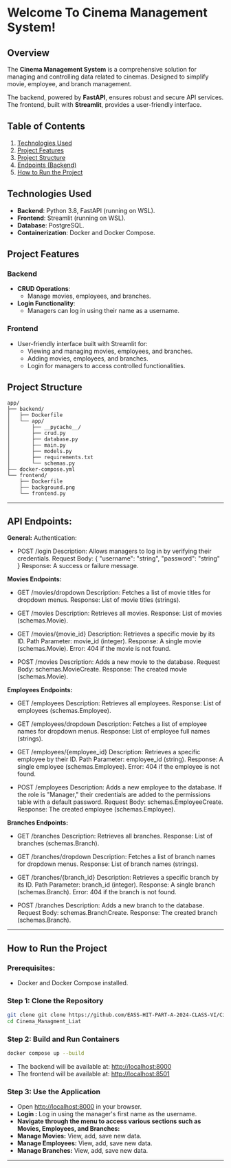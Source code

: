 # Welcome To Cinema Management System!

## Overview
The **Cinema Management System** is a comprehensive solution for managing and controlling data related to cinemas. Designed to simplify movie, employee, and branch management.

The backend, powered by **FastAPI**, ensures robust and secure API services. The frontend, built with **Streamlit**, provides a user-friendly interface.

## **Table of Contents**
1. [Technologies Used](#technologies-used)
2. [Project Features](#project-features)
3. [Project Structure](#project-structure)
4. [Endpoints (Backend)](#endpoints-backend)
5. [How to Run the Project](#how-to-run-the-project)

## Technologies Used
- **Backend**: Python 3.8, FastAPI (running on WSL).
- **Frontend**: Streamlit (running on WSL).
- **Database**: PostgreSQL.
- **Containerization**: Docker and Docker Compose.

## Project Features
### Backend
- **CRUD Operations**:
  - Manage movies, employees, and branches.
- **Login Functionality**:
  - Managers can log in using their name as a username.

### Frontend
- User-friendly interface built with Streamlit for:
  - Viewing and managing movies, employees, and branches.
  - Adding movies, employees, and branches.
  - Login for managers to access controlled functionalities.

## Project Structure

```plaintext
app/
├── backend/
│   ├── Dockerfile
│   └── app/
│       ├── __pycache__/
│       ├── crud.py
│       ├── database.py
│       ├── main.py
│       ├── models.py
│       ├── requirements.txt
│       └── schemas.py
├── docker-compose.yml
└── frontend/
    ├── Dockerfile
    ├── background.png
    └── frontend.py
```

---

## API Endpoints:

**General:**
Authentication:
- POST /login
  Description: Allows managers to log in by verifying their credentials.
  Request Body:
    {
      "username": "string",
      "password": "string"
    }
  Response: A success or failure message.

**Movies Endpoints:**
- GET /movies/dropdown
  Description: Fetches a list of movie titles for dropdown menus.
  Response: List of movie titles (strings).

- GET /movies
  Description: Retrieves all movies.
  Response: List of movies (schemas.Movie).

- GET /movies/{movie_id}
  Description: Retrieves a specific movie by its ID.
  Path Parameter: movie_id (integer).
  Response: A single movie (schemas.Movie).
  Error: 404 if the movie is not found.

- POST /movies
  Description: Adds a new movie to the database.
  Request Body: schemas.MovieCreate.
  Response: The created movie (schemas.Movie).

**Employees Endpoints:**
- GET /employees
  Description: Retrieves all employees.
  Response: List of employees (schemas.Employee).

- GET /employees/dropdown
  Description: Fetches a list of employee names for dropdown menus.
  Response: List of employee full names (strings).

- GET /employees/{employee_id}
  Description: Retrieves a specific employee by their ID.
  Path Parameter: employee_id (string).
  Response: A single employee (schemas.Employee).
  Error: 404 if the employee is not found.

- POST /employees
  Description: Adds a new employee to the database. If the role is "Manager," their credentials are added to the permissions table with a default password.
  Request Body: schemas.EmployeeCreate.
  Response: The created employee (schemas.Employee).

**Branches Endpoints:**
- GET /branches
  Description: Retrieves all branches.
  Response: List of branches (schemas.Branch).

- GET /branches/dropdown
  Description: Fetches a list of branch names for dropdown menus.
  Response: List of branch names (strings).

- GET /branches/{branch_id}
  Description: Retrieves a specific branch by its ID.
  Path Parameter: branch_id (integer).
  Response: A single branch (schemas.Branch).
  Error: 404 if the branch is not found.

- POST /branches
  Description: Adds a new branch to the database.
  Request Body: schemas.BranchCreate.
  Response: The created branch (schemas.Branch).

---
## **How to Run the Project**

### **Prerequisites:**
- Docker and Docker Compose installed.

### **Step 1: Clone the Repository**
```bash
git clone git clone https://github.com/EASS-HIT-PART-A-2024-CLASS-VI/Cinema_Managment_Liat.git
cd Cinema_Managment_Liat
```
### **Step 2: Build and Run Containers**
```bash
docker compose up --build
```
- The backend will be available at: [http://localhost:8000](http://localhost:8000)
- The frontend will be available at: [http://localhost:8501](http://localhost:8501)
### **Step 3: Use the Application**
- Open [http://localhost:8000](http://localhost:8000) in your browser.
- **Login :** Log in using the manager's first name as the username.
- **Navigate through the menu to access various sections such as Movies, Employees, and Branches:**
- **Manage Movies:** View, add, save new data.
- **Manage Employees:** View, add, save new data.
- **Manage Branches:** View, add, save new data.
---

